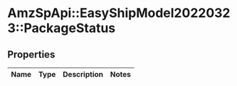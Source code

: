 # AmzSpApi::EasyShipModel20220323::PackageStatus

## Properties
Name | Type | Description | Notes
------------ | ------------- | ------------- | -------------

